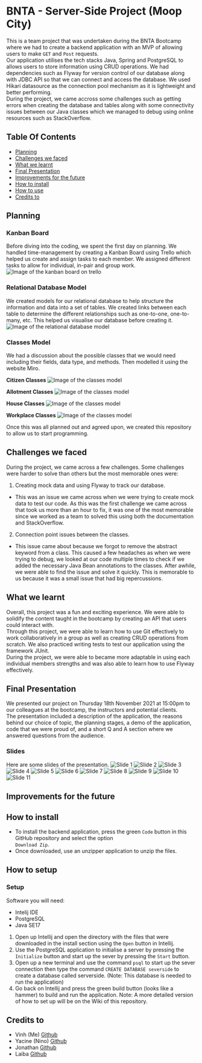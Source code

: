 # BNTA - Server-Side Project (Moop City)

This is a team project that was undertaken during the BNTA Bootcamp where we had to create a backend application
with an MVP of allowing users to make `GET` and `Post` requests.
<br/>
Our application utilises the tech stacks Java, Spring and PostgreSQL to allows users to store information using CRUD operations.
We had dependencies such as Flyway for version control of our database along with JDBC API so that we can connect and access the database.
We used Hikari datasource as the connection pool mechanism as it is lightweight and better performing.
<br/>
During the project, we came accross some challenges such as getting errors when creating the database and tables along with some 
connectivity issues between our Java classes which we managed to debug using online resources such as StackOverflow.

## Table Of Contents

- [Planning](#Planning)
- [Challenges we faced](#Challenges-we-faced)
- [What we learnt](#What-we-learnt)
- [Final Presentation](#Final-Presentation)
- [Improvements for the future](#Improvements-for-the-future)
- [How to install](#How-to-install)
- [How to use](#How-to-use)
- [Credits to](#Credits-to)

## Planning

### Kanban Board
Before diving into the coding, we spent the first day on planning. 
We handled time-management by creating a Kanban Board using Trello which helped us create and assign tasks to each member. We assigned different tasks to allow for individual, in-pair and group work.
![Image of the kanban board on trello](/documentation_images/Trello-Kanban-Board.png)

### Relational Database Model
We created models for our relational database to help structure the information and data into a set of tables. We created links between each table to determine the different relationships such as one-to-one, one-to-many, etc. This helped us visualise our database before creating it.
![Image of the relational database model](/documentation_images/Miro-Model-Database-Table.png)

### Classes Model
We had a discussion about the possible classes that we would need including their fields, data type, and methods. Then modelled it using the website Miro.


**Citizen Classes**
![Image of the classes model](/documentation_images/Miro-Citizen-Class-Model.png)

**Allotment Classes**
![Image of the classes model](/documentation_images/Miro-Allotment-Class-Model.png)

**House Classes**
![Image of the classes model](/documentation_images/Miro-House-Class-Model.png)

**Workplace Classes**
![Image of the classes model](/documentation_images/Miro-Workplace-Class-Model.png)

Once this was all planned out and agreed upon, we created this repository to allow us to start programming.

## Challenges we faced
During the project, we came across a few challenges. Some challenges were harder to solve than others but the most memorable ones were:

1. Creating mock data and using Flyway to track our database.
 - This was an issue we came across when we were trying to create mock data to test our code. As this was the first challenge we came across that took us more than an hour to fix, it was one of the most memorable since we worked as a team to solved this using both the documentation and StackOverflow.

2. Connection point issues between the classes.
 - This issue came about because we forgot to remove the abstract keyword from a class. This caused a few headaches as when we were trying to debug, we looked at our code multiple times to check if we added the necessary Java Bean annotations to the classes. After awhile, we were able to find the issue and solve it quickly. This is memorable to us because it was a small issue that had big repercussions.

## What we learnt
Overall, this project was a fun and exciting experience. We were able to solidify the content taught in the bootcamp by creating an API that users could interact with. 
<br/>
Through this project, we were able to learn how to use Git effectively to work collaboratively in a group as well as creating CRUD operations from scratch. We also practiced writing tests to test our application using the framework JUnit.
<br/>
During the project, we were able to became more adaptable in using each individual members strengths and was also able to learn how to use Flyway effectively.

## Final Presentation
We presented our project on Thursday 18th November 2021 at 15:00pm to our colleagues at the bootcamp, the instructors and potential clients.
<br/>
The presentation included a description of the application, the reasons behind our choice of topic, the planning stages, a demo of the application, code that we were proud of, and a short Q and A section where we answered questions from the audience.
<br/>
### Slides
Here are some slides of the presentation.
![Slide 1](/documentation_images/slide-1.png)
![Slide 2](/documentation_images/slide-2.png)
![Slide 3](/documentation_images/slide-3.png)
![Slide 4](/documentation_images/slide-4.png)
![Slide 5](/documentation_images/slide-5.png)
![Slide 6](/documentation_images/slide-6.png)
![Slide 7](/documentation_images/slide-7.png)
![Slide 8](/documentation_images/slide-8.png)
![Slide 9](/documentation_images/slide-9.png)
![Slide 10](/documentation_images/slide-10.png)
![Slide 11](/documentation_images/slide-11.png)

## Improvements for the future

## How to install

  - To install the backend application, press the green `Code` button in this GitHub repository and select the option <br/> `Download Zip`. 
  - Once downloaded, use an unzipper application to unzip the files.

## How to setup

### Setup
Software you will need:
  - Intelij IDE
  - PostgreSQL
  - Java SE17

1. Open up Intellij and open the directory with the files that were downloaded in the install section using the `Open` button in Intellij.
2. Use the PostgreSQL application to initialise a server by pressing the `Initialize` button and start up the sever by pressing the `Start` button.
3. Open up a new terminal and use the command `psql` to start up the sever connection then type the command `CREATE DATABASE severside` to create a database called serverside. (Note: This database is needed to run the application)
4. Go back on Intellij and press the green build button (looks like a hammer) to build and run the application.
Note: A more detailed version of how to set up will be on the Wiki of this repository.

## Credits to

- Vinh (Me) [Github](https://github.com/vinhchugg)
- Yacine (Nino) [Github](https://github.com/mechanin)
- Jonathan [Github](https://github.com/Djontleman)
- Laiba [Github](https://github.com/laiba9999)
